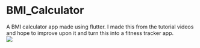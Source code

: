 # BMI_Calculator
A BMI calculator app made using flutter. I made this from the tutorial videos and hope to improve upon it and turn this into a fitness tracker app.
</br>
![](Bmi.gif)
